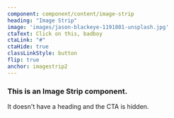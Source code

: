 ```yaml
---
component: component/content/image-strip
heading: "Image Strip"
image: 'images/jason-blackeye-1191801-unsplash.jpg'
ctaText: Click on this, badboy
ctaLink: "#"
ctaHide: true
classLinkStyle: button
flip: true
anchor: imagestrip2
---
```


### This is an Image Strip component.

It doesn't have a heading and the CTA is hidden.